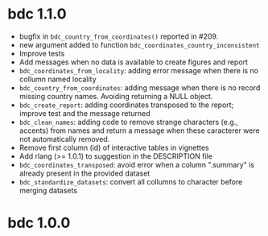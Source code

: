 # bdc 1.1.0

-   bugfix in `bdc_country_from_coordinates()` reported in #209.
-   new argument added to function `bdc_coordinates_country_inconsistent`
-   Improve tests
-   Add messages when no data is available to create figures and report
-   `bdc_coordinates_from_locality`: adding error message when there is no collumn named locality
-   `bdc_country_from_coordinates`: adding message when there is no record missing country names. Avoiding returning a NULL object.
-   `bdc_create_report`: adding coordinates transposed to the report; improve test and the message returned
-   `bdc_clean_names`: adding code to remove strange characters (e.g., accents) from names and return a message when these caracterer were not automatically removed.
-   Remove first column (id) of interactive tables in vignettes
-   Add rlang (\>= 1.0.1) to suggestion in the DESCRIPTION file
-   `bdc_coordinates_transposed`: avoid error when a column ".summary" is already present in the provided dataset
-   `bdc_standardize_datasets`: convert all collumns to character before merging datasets

# bdc 1.0.0
